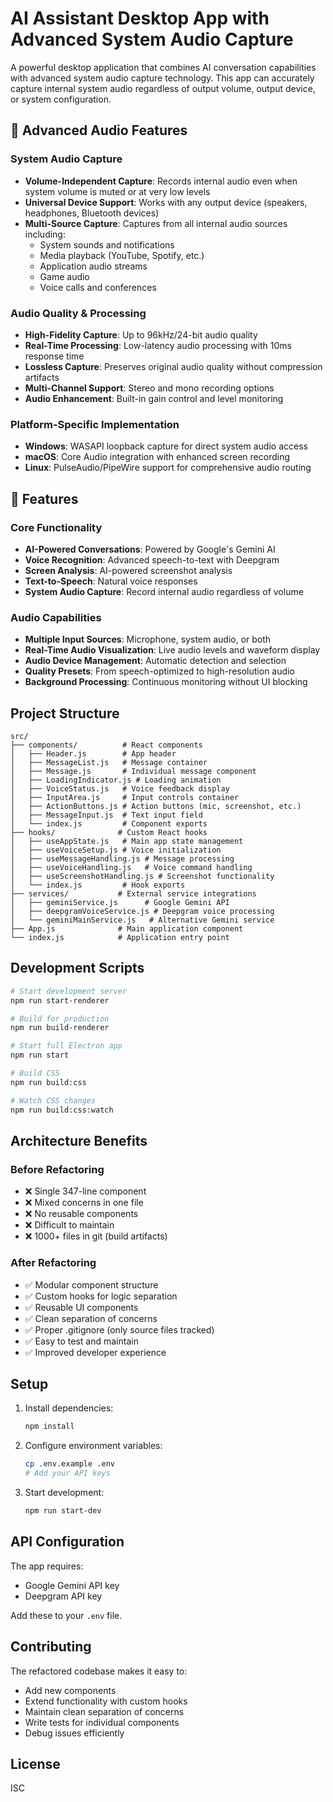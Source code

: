 # AI Assistant Desktop App with Advanced System Audio Capture

A powerful desktop application that combines AI conversation capabilities with advanced system audio capture technology. This app can accurately capture internal system audio regardless of output volume, output device, or system configuration.

## 🎵 Advanced Audio Features

### System Audio Capture
- **Volume-Independent Capture**: Records internal audio even when system volume is muted or at very low levels
- **Universal Device Support**: Works with any output device (speakers, headphones, Bluetooth devices)
- **Multi-Source Capture**: Captures from all internal audio sources including:
  - System sounds and notifications
  - Media playback (YouTube, Spotify, etc.)
  - Application audio streams
  - Game audio
  - Voice calls and conferences

### Audio Quality & Processing
- **High-Fidelity Capture**: Up to 96kHz/24-bit audio quality
- **Real-Time Processing**: Low-latency audio processing with 10ms response time
- **Lossless Capture**: Preserves original audio quality without compression artifacts
- **Multi-Channel Support**: Stereo and mono recording options
- **Audio Enhancement**: Built-in gain control and level monitoring

### Platform-Specific Implementation
- **Windows**: WASAPI loopback capture for direct system audio access
- **macOS**: Core Audio integration with enhanced screen recording
- **Linux**: PulseAudio/PipeWire support for comprehensive audio routing

## 🚀 Features

### Core Functionality
- **AI-Powered Conversations**: Powered by Google's Gemini AI
- **Voice Recognition**: Advanced speech-to-text with Deepgram
- **Screen Analysis**: AI-powered screenshot analysis
- **Text-to-Speech**: Natural voice responses
- **System Audio Capture**: Record internal audio regardless of volume

### Audio Capabilities
- **Multiple Input Sources**: Microphone, system audio, or both
- **Real-Time Audio Visualization**: Live audio levels and waveform display
- **Audio Device Management**: Automatic detection and selection
- **Quality Presets**: From speech-optimized to high-resolution audio
- **Background Processing**: Continuous monitoring without UI blocking

## Project Structure

```
src/
├── components/          # React components
│   ├── Header.js        # App header
│   ├── MessageList.js   # Message container
│   ├── Message.js       # Individual message component
│   ├── LoadingIndicator.js # Loading animation
│   ├── VoiceStatus.js   # Voice feedback display
│   ├── InputArea.js     # Input controls container
│   ├── ActionButtons.js # Action buttons (mic, screenshot, etc.)
│   ├── MessageInput.js  # Text input field
│   └── index.js         # Component exports
├── hooks/              # Custom React hooks
│   ├── useAppState.js   # Main app state management
│   ├── useVoiceSetup.js # Voice initialization
│   ├── useMessageHandling.js # Message processing
│   ├── useVoiceHandling.js   # Voice command handling
│   ├── useScreenshotHandling.js # Screenshot functionality
│   └── index.js         # Hook exports
├── services/           # External service integrations
│   ├── geminiService.js      # Google Gemini API
│   ├── deepgramVoiceService.js # Deepgram voice processing
│   └── geminiMainService.js   # Alternative Gemini service
├── App.js              # Main application component
└── index.js            # Application entry point
```

## Development Scripts

```bash
# Start development server
npm run start-renderer

# Build for production
npm run build-renderer

# Start full Electron app
npm run start

# Build CSS
npm run build:css

# Watch CSS changes
npm run build:css:watch
```

## Architecture Benefits

### Before Refactoring
- ❌ Single 347-line component
- ❌ Mixed concerns in one file
- ❌ No reusable components
- ❌ Difficult to maintain
- ❌ 1000+ files in git (build artifacts)

### After Refactoring
- ✅ Modular component structure
- ✅ Custom hooks for logic separation
- ✅ Reusable UI components
- ✅ Clean separation of concerns
- ✅ Proper .gitignore (only source files tracked)
- ✅ Easy to test and maintain
- ✅ Improved developer experience

## Setup

1. Install dependencies:
   ```bash
   npm install
   ```

2. Configure environment variables:
   ```bash
   cp .env.example .env
   # Add your API keys
   ```

3. Start development:
   ```bash
   npm run start-dev
   ```

## API Configuration

The app requires:
- Google Gemini API key
- Deepgram API key

Add these to your `.env` file.

## Contributing

The refactored codebase makes it easy to:
- Add new components
- Extend functionality with custom hooks
- Maintain clean separation of concerns
- Write tests for individual components
- Debug issues efficiently

## License

ISC
